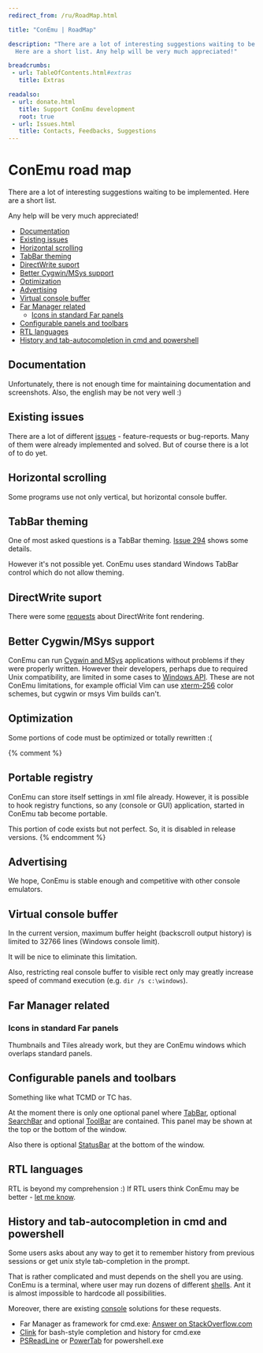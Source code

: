 ```yaml
---
redirect_from: /ru/RoadMap.html

title: "ConEmu | RoadMap"

description: "There are a lot of interesting suggestions waiting to be implemented.
  Here are a short list. Any help will be very much appreciated!"

breadcrumbs:
 - url: TableOfContents.html#extras
   title: Extras

readalso:
 - url: donate.html
   title: Support ConEmu development
   root: true
 - url: Issues.html
   title: Contacts, Feedbacks, Suggestions
---
```


# ConEmu road map

There are a lot of interesting suggestions waiting to be implemented.
Here are a short list.

Any help will be very much appreciated!

* [Documentation](#documentation)
* [Existing issues](#issues)
* [Horizontal scrolling](#horizontal-scrolling)
* [TabBar theming](#tab-theming)
* [DirectWrite suport](#direct-write)
* [Better Cygwin/MSys support](#cygwin-terminal)
* [Optimization](#optimization)
* [Advertising](#advertising)
* [Virtual console buffer](#virtual-buffer)
* [Far Manager related](#far-manager)
  * [Icons in standard Far panels](#icons-in-far-panels)
* [Configurable panels and toolbars](#configurable-toolbars)
* [RTL languages](#rtl-support)
* [History and tab-autocompletion in cmd and powershell](#cmd-powershell-tab-history)


<h2 id="documentation"> Documentation </h2>

Unfortunately, there is not enough time for maintaining documentation and screenshots. Also, the english may be not very well :)


<h2 id="issues"> Existing issues </h2>

There are a lot of different [issues](Issues.html) - feature-requests or bug-reports.
Many of them were already implemented and solved.
But of course there is a lot of to do yet.


<h2 id="horizontal-scrolling"> Horizontal scrolling </h2>

Some programs use not only vertical, but horizontal console buffer.


<h2 id="tab-theming"> TabBar theming</h2>

One of most asked questions is a TabBar theming.
[Issue 294](http://code.google.com/p/conemu-maximus5/issues/detail?id=294) shows some details.

However it's not possible yet. ConEmu uses standard Windows TabBar control which do not allow theming.


<h2 id="direct-write"> DirectWrite suport </h2>

There were some
[requests](https://github.com/Maximus5/ConEmu/issues/74)
about DirectWrite font rendering.


<h2 id="cygwin-terminal"> Better Cygwin/MSys support </h2>

ConEmu can run [Cygwin and MSys](CygwinMsys.html) applications without problems
if they were properly written. However their developers, perhaps due to required
Unix compatibility, are limited in some cases to [Windows API](WinApi.html).
These are not ConEmu limitations, for example official Vim can use
[xterm-256](VimXterm.html) color schemes, but cygwin or msys Vim builds can't.


<h2 id="optimization"> Optimization </h2>

Some portions of code must be optimized or totally rewritten :(


{% comment %}
<h2 id="Portable_registry">Portable registry</h2>

ConEmu can store itself settings in xml file already. However, it is possible to hook registry functions, so any (console or GUI) application, started in ConEmu tab become portable.

This portion of code exists but not perfect. So, it is disabled in release versions.
{% endcomment %}


<h2 id="advertising"> Advertising </h2>

We hope, ConEmu is stable enough and competitive with other console emulators.


<h2 id="virtual-buffer"> Virtual console buffer </h2>

In the current version, maximum buffer height (backscroll output history) is limited to 32766 lines (Windows console limit).

It will be nice to eliminate this limitation.

Also, restricting real console buffer to visible rect only may greatly increase speed of command execution (e.g. `dir /s c:\windows`).


<h2 id="far-manager"> Far Manager related </h2>

<h3 id="icons-in-far-panels"> Icons in standard Far panels </h3>

Thumbnails and Tiles already work, but they are ConEmu windows which overlaps standard panels.


<h2 id="configurable-toolbars"> Configurable panels and toolbars </h2>

Something like what TCMD or TC has.

At the moment there is only one optional panel where
[TabBar](TabBar.html), optional [SearchBar](SearchBar.html) and optional [ToolBar](ToolBar.html)
are contained. This panel may be shown at the top or the bottom of the window.

Also there is optional [StatusBar](StatusBar.html) at the bottom of the window.


<h2 id="rtl-support"> RTL languages </h2>

RTL is beyond my comprehension :) If RTL users think ConEmu may be better - [let me know](Issues.html).


<h2 id="cmd-powershell-tab-history"> History and tab-autocompletion in cmd and powershell </h2>

Some users asks about any way to get it to remember history from previous sessions
or get unix style tab-completion in the prompt.

That is rather complicated and must depends on the shell you are using.
ConEmu is a terminal, where user may run dozens of different [shells](TerminalVsShell.html).
Ant it is almost impossible to hardcode all possibilities.

Moreover, there are existing [console](ConsoleApplication.html) solutions for these requests.

* Far Manager as framework for cmd.exe: <a href="http://stackoverflow.com/a/10921470/1405560" rel="nofollow">Answer on StackOverflow.com</a>
* [Clink](ConEmuClink.html) for bash-style completion and history for cmd.exe
* [PSReadLine](http://github.com/lzybkr/PSReadLine) or [PowerTab](http://powertab.codeplex.com/) for powershell.exe
